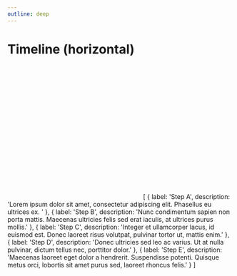 ```yaml
---
outline: deep
---
```


# Timeline (horizontal)

<g-composer>
  <svg g-bind:viewBox="[0, 0, (data.length * 100) + 30, 300]" 
       g-bind:width="(data.length * 100) + 30"
       height="300"
       font-size="11">
    <line x1="0" 
          g-bind:x2="data.length * 100"
          y1="150"
          y2="150"
          stroke-width="1"
          stroke="black"/>
    <defs g-for="({label, description}, n) of data">
      <g>
        <text g-content="label"
              dominant-baseline="middle"
              text-anchor="middle"
              g-bind:x="n * 100 + 50"
              g-bind:y="n % 2 ? 120 : 180"></text>
        <circle cy="150"
                r="4"
                fill="black"
                g-bind:cx="n * 100 + 50"/>
        <line stroke-width="1"
              stroke="black"
              y1="150"
              g-bind:x1="n * 100 + 50"
              g-bind:y2="n % 2 ? 130 : 170"
              g-bind:x2="n * 100 + 50"/>
        <foreignObject height="80" 
                       width="130" 
                       style="line-height: 1.2em"
                       g-bind:x="n * 100" 
                       g-bind:y="n % 2 ? 20 : 200"
                       g-content="description"></foreignObject>
      </g>
    </defs>
  </svg>
  <g-script type="data">[
    {
      label: 'Step A', 
      description: 'Lorem ipsum dolor sit amet, consectetur adipiscing elit. Phasellus eu ultrices ex. '
    },
    {
      label: 'Step B', 
      description: 'Nunc condimentum sapien non porta mattis. Maecenas ultricies felis sed erat iaculis, at ultrices purus mollis.'
    },
    {
      label: 'Step C', 
      description: 'Integer et ullamcorper lacus, id euismod est. Donec laoreet risus volutpat, pulvinar tortor ut, mattis enim.'
    },
    {
      label: 'Step D', 
      description: 'Donec ultricies sed leo ac varius. Ut at nulla pulvinar, dictum tellus nec, porttitor dolor.'
    },
    {
      label: 'Step E', 
      description: 'Maecenas laoreet eget dolor a hendrerit. Suspendisse potenti. Quisque metus orci, lobortis sit amet purus sed, laoreet rhoncus felis.'
    }
  ]</g-script>
</g-composer>

